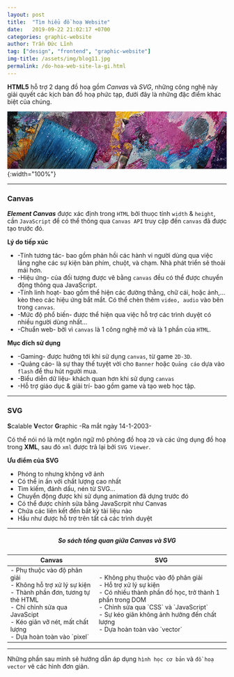 ```yaml
---
layout: post
title:  "Tìm hiểu đồ hoạ Website"
date:   2019-09-22 21:02:17 +0700
categories: graphic-website
author: Trần Đức Lĩnh
tag: ["design", "frontend", "graphic-website"]
img-title: /assets/img/blog11.jpg
permalink: /do-hoa-web-site-la-gi.html
---
```

**HTML5** hỗ trợ 2 dạng đồ hoạ gồm *Canvas* và *SVG*, những công nghệ này giải quyết các kịch bản đồ hoạ phức tạp, đưới đây là những đặc điểm khác biệt của chúng.

![image-title-here](/assets/img/img-post/graphic-website/pic-01.jpg){:width="100%"}

***

### Canvas
***Element Canvas*** được xác định trong `HTML` bởi thuọc tính `width` & `height`, cần `JavaScript` để có thể thông qua `Canvas API` truy cập đến `canvas` đã được tạo trước đó.

**Lý do tiếp xúc**
* -Tính tương tác- bao gồm phản hồi các hành vi người dùng qua việc lắng nghe các sự kiện bàn phím, chuột, và chạm. Nhà phát triển sẽ thoải mái hơn.
* -Hiệu ứng- của đối tượng được vẽ bằng `canvas` đều có thể được chuyển động thông qua JavaScript.
* -Tính linh hoạt- bao gồm thể hiện các đường thằng, chữ cái, hoặc ảnh,... kèo theo các hiệu ứng bắt mắt. Có thể chèn thêm `video, audio` vào bên trong `canvas`.
* -Mức độ phổ biến- được thể hiện qua việc hỗ trợ các trình duyệt có nhiều người dùng nhất...
* -Chuẩn web- bởi vì `canvas` là 1 công nghệ mở và là 1 phần của `HTML`.

**Mục đích sử dụng**
* -Gaming- được hướng tới khi sử dụng `canvas`, từ game `2D-3D`.
* -Quảng cáo- là sự thay thế tuyệt vời cho `Banner` hoặc `Quảng cáo` dựa vào `flash` để thu hút người mua.
* -Biểu diễn dữ liệu- khách quan hơn khi sử dụng `canvas`
* -Hỗ trợ giáo dục & giải trí- bao gồm game và tạo web học tập.

***

### SVG

**S**calable **V**ector **G**raphic
 -Ra mắt ngày 14-1-2003-

 Có thể nói nó là một ngôn ngữ mô phỏng đồ hoạ `2D` và các ứng dụng đồ hoạ trong **XML**, sau đó `xml` được trả lại bởi `SVG Viewer`.


**Ưu điểm của SVG**
* Phóng to nhưng không vỡ ảnh
* Có thể in ấn với chất lượng cao nhất
* Tìm kiếm, đánh dấu, nén từ SVG...
* Chuyển động được khi sử dụng animation đã dựng trước đó
* Có thể được chỉnh sửa bằng JavaScrpit như Canvas
* Chứa các liên kết đến bất kỳ tài liệu nào
* Hầu như được hỗ trợ trên tất cả các trình duyệt

***

##### <center>So sách tổng quan giữa Canvas và SVG</center>

<table class="table table-bordered">
  <thead>
    <tr class="text-center">
      <th scope="col">Canvas</th>
      <th scope="col">SVG</th>
    </tr>
  </thead>
  <tbody>
    <tr>
        <td>
            - Phụ thuộc vào độ phân giải<br/>
            - Không hỗ trợ xử lý sự kiện<br/> 
            - Thành phần đơn, tương tự thẻ HTML<br/> 
            - Chỉ chỉnh sửa qua JavaScipt<br/> 
            - Kéo giãn vỡ nét, mất chất lượng<br/> 
            - Dựa hoàn toàn vào `pixel`<br/>
        </td>
        <td>
            - Không phụ thuộc vào độ phân giải<br/>
            - Hỗ trợ xử lý sự kiện<br/>
            - Có nhiều thành phần đồ học, trở thành 1 phần trong DOM<br/>
            - Chỉnh sửa qua `CSS` và `JavaScript`<br/>
            - Sự kéo giãn không ảnh hưởng đến chất lượng<br/>
            - Dựa hoàn toàn vào `vector`<br/>
        </td>
    </tr>
  </tbody>
</table>

***

Những phần sau mình sẽ hướng dẫn áp dụng `hình học cơ bản` và `đồ hoạ vector` vẽ các hình đơn giản.